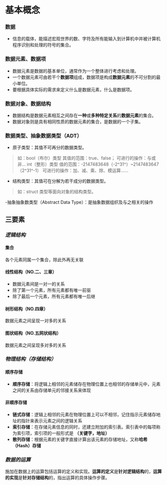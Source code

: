 


# 基本概念
### 数据
- 信息的载体，能描述宏观世界的数、字符及所有能输入到计算机中并被计算机程序识别和处理的符号的集合。
### 数据元素、数据项
- 数据元素是数据的基本单位，通常作为一个整体进行考虑和处理。
- 一个数据元素可由若干个**数据项**组成，数据项是构成**数据元素**的不可分割的最小单位。
- 要根据具体实际的需求来定义什么是数据元素，什么是数据项。
### 数据对象、数据结构
- 数据结构是数据元素相互之间存在**一种**或**多种特定关系**的**数据元素**的集合。
- 数据对象则是具有相同性质的数据元素的集合，是数据的一个子集。
### 数据类型、抽象数据类型（ADT）
- 原子类型：其值不可再分的数据类型。
>如：bool（布尔）类型
其值的范围：true、false；
可进行的操作：与或非...
int（整形）类型
值的范围：-2147483648（-2^31^）~2147483647（2^31^-1）
可进行的操作：加、减、乘、除、模运算......

- 结构类型：其值可在分解为若干成分的数据类型。
>如：struct 类型等面向对象的结构类型。

-抽象抽象数类型（Abstract Data Type）：是抽象数据组织及与之相关的操作
## 三要素
### *逻辑结构*
#### 集合
各个元素同属一个集合，除此外再无关联
#### 线性结构（NO.二、三章）
- 数据元素间是一对一的关系
- 除了第一个元素，所有元素都有唯一前驱
- 除了最后一个元素，所有元素都有唯一后继
#### 树形结构（NO.四章）
数据元素之间呈现一对多的关系
#### 图状结构（NO.五网状结构）
数据元素之间呈现多对多的关系
 
### *物理结构（存储结构）*
#### 顺序存储
- **顺序存储**：将逻辑上相邻的元素储存在物理位置上也相邻的存储单元中，元素之间的关系由存储单元的邻接关系来体现
#### 非顺序存储
- **链式存储**：逻辑上相邻的元素在物理位置上可以不相邻，记住指示元素储存地址的指针来表示元素之间的逻辑关系
- **索引存储**：在存储元素信息的同时，还建立附加的索引表。索引表中的每项称为索引项，索引项的一般形式是 **（关键字，地址）**
- **散列存储**：根据元素的关键字直接计算出该元素的存储地址，又称**哈希（Hash）存储**
### *数据的运算*
施加在数据上的运算包括运算的定义和实现。**运算的定义**是**针对逻辑结构**的，**运算的实现**是**针对存储结构**的，指出运算的具体操作步骤。
<!--stackedit_data:
eyJoaXN0b3J5IjpbMjczODUxNzQsLTI0ODg5NDQzOCwtMjA1Nj
cxNzI4LC00OTEwMzc0ODYsMjA3ODk1MzU3OV19
-->
